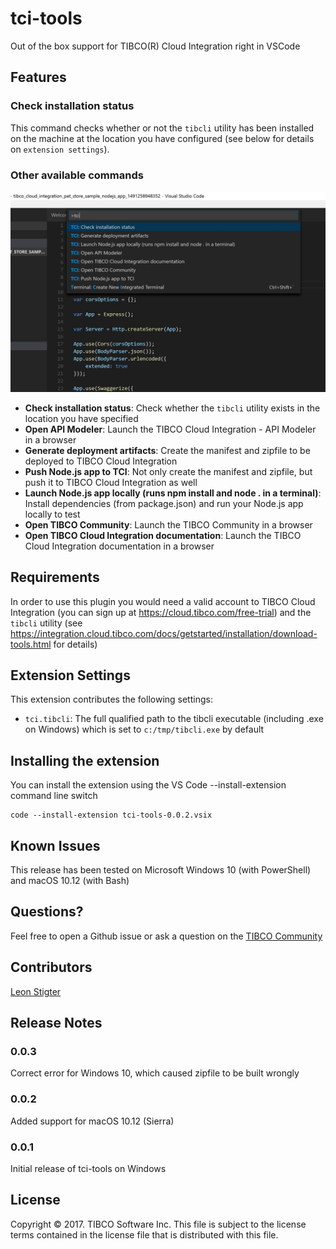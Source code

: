 # tci-tools

Out of the box support for TIBCO(R) Cloud Integration right in VSCode

## Features

### Check installation status
This command checks whether or not the `tibcli` utility has been installed on the machine at the location you have configured (see below for details on `extension settings`).

### Other available commands
![Image](images/commandlist.jpg)

* __Check installation status__: Check whether the `tibcli` utility exists in the location you have specified
* __Open API Modeler__: Launch the TIBCO Cloud Integration - API Modeler in a browser
* __Generate deployment artifacts__: Create the manifest and zipfile to be deployed to TIBCO Cloud Integration
* __Push Node.js app to TCI__: Not only create the manifest and zipfile, but push it to TIBCO Cloud Integration as well
* __Launch Node.js app locally (runs npm install and node . in a terminal)__: Install dependencies (from package.json) and run your Node.js app locally to test 
* __Open TIBCO Community__: Launch the TIBCO Community in a browser
* __Open TIBCO Cloud Integration documentation__: Launch the TIBCO Cloud Integration documentation in a browser

## Requirements

In order to use this plugin you would need a valid account to TIBCO Cloud Integration (you can sign up at https://cloud.tibco.com/free-trial) and the `tibcli` utility (see https://integration.cloud.tibco.com/docs/getstarted/installation/download-tools.html for details)

## Extension Settings

This extension contributes the following settings:

* `tci.tibcli`: The full qualified path to the tibcli executable (including .exe on Windows) which is set to `c:/tmp/tibcli.exe` by default

## Installing the extension

You can install the extension using the VS Code --install-extension command line switch
```
code --install-extension tci-tools-0.0.2.vsix
```

## Known Issues

This release has been tested on Microsoft Windows 10 (with PowerShell) and macOS 10.12 (with Bash)

## Questions?
Feel free to open a Github issue or ask a question on the [TIBCO Community](https://community.tibco.com)

## Contributors
[Leon Stigter](https://github.com/retgits)

## Release Notes

### 0.0.3
Correct error for Windows 10, which caused zipfile to be built wrongly

### 0.0.2
Added support for macOS 10.12 (Sierra)

### 0.0.1
Initial release of tci-tools on Windows

## License
Copyright © 2017. TIBCO Software Inc.
This file is subject to the license terms contained
in the license file that is distributed with this file.
